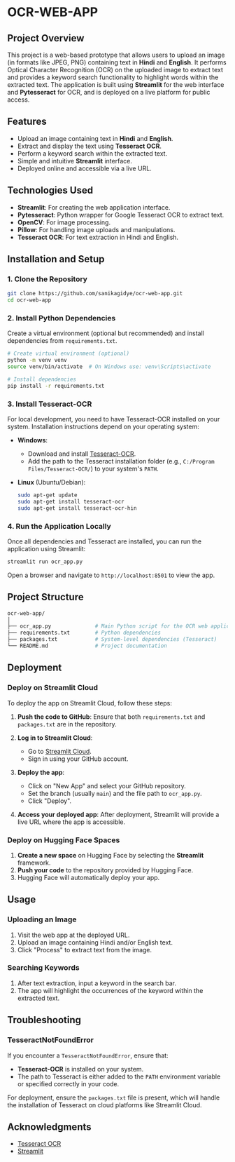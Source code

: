 # OCR-WEB-APP


## Project Overview

This project is a web-based prototype that allows users to upload an image (in formats like JPEG, PNG) containing text in **Hindi** and **English**. It performs Optical Character Recognition (OCR) on the uploaded image to extract text and provides a keyword search functionality to highlight words within the extracted text. The application is built using **Streamlit** for the web interface and **Pytesseract** for OCR, and is deployed on a live platform for public access.

## Features

- Upload an image containing text in **Hindi** and **English**.
- Extract and display the text using **Tesseract OCR**.
- Perform a keyword search within the extracted text.
- Simple and intuitive **Streamlit** interface.
- Deployed online and accessible via a live URL.

## Technologies Used

- **Streamlit**: For creating the web application interface.
- **Pytesseract**: Python wrapper for Google Tesseract OCR to extract text.
- **OpenCV**: For image processing.
- **Pillow**: For handling image uploads and manipulations.
- **Tesseract OCR**: For text extraction in Hindi and English.

## Installation and Setup

### 1. Clone the Repository
```bash
git clone https://github.com/sanikagidye/ocr-web-app.git
cd ocr-web-app
```

### 2. Install Python Dependencies
Create a virtual environment (optional but recommended) and install dependencies from `requirements.txt`.

```bash
# Create virtual environment (optional)
python -m venv venv
source venv/bin/activate  # On Windows use: venv\Scripts\activate

# Install dependencies
pip install -r requirements.txt
```

### 3. Install Tesseract-OCR
For local development, you need to have Tesseract-OCR installed on your system. Installation instructions depend on your operating system:

- **Windows**:
  - Download and install [Tesseract-OCR](https://github.com/tesseract-ocr/tesseract).
  - Add the path to the Tesseract installation folder (e.g., `C:/Program Files/Tesseract-OCR/`) to your system's `PATH`.

- **Linux** (Ubuntu/Debian):
  ```bash
  sudo apt-get update
  sudo apt-get install tesseract-ocr
  sudo apt-get install tesseract-ocr-hin
  ```


### 4. Run the Application Locally
Once all dependencies and Tesseract are installed, you can run the application using Streamlit:

```bash
streamlit run ocr_app.py
```

Open a browser and navigate to `http://localhost:8501` to view the app.

## Project Structure

```bash
ocr-web-app/
│
├── ocr_app.py              # Main Python script for the OCR web application
├── requirements.txt        # Python dependencies
├── packages.txt            # System-level dependencies (Tesseract)
└── README.md               # Project documentation
```

## Deployment

### Deploy on **Streamlit Cloud**
To deploy the app on Streamlit Cloud, follow these steps:

1. **Push the code to GitHub**:
   Ensure that both `requirements.txt` and `packages.txt` are in the repository.

2. **Log in to Streamlit Cloud**:
   - Go to [Streamlit Cloud](https://streamlit.io/cloud).
   - Sign in using your GitHub account.

3. **Deploy the app**:
   - Click on "New App" and select your GitHub repository.
   - Set the branch (usually `main`) and the file path to `ocr_app.py`.
   - Click "Deploy".

4. **Access your deployed app**:
   After deployment, Streamlit will provide a live URL where the app is accessible.

### Deploy on **Hugging Face Spaces**
1. **Create a new space** on Hugging Face by selecting the **Streamlit** framework.
2. **Push your code** to the repository provided by Hugging Face.
3. Hugging Face will automatically deploy your app.

## Usage

### Uploading an Image
1. Visit the web app at the deployed URL.
2. Upload an image containing Hindi and/or English text.
3. Click "Process" to extract text from the image.

### Searching Keywords
1. After text extraction, input a keyword in the search bar.
2. The app will highlight the occurrences of the keyword within the extracted text.

## Troubleshooting

### TesseractNotFoundError
If you encounter a `TesseractNotFoundError`, ensure that:
- **Tesseract-OCR** is installed on your system.
- The path to Tesseract is either added to the `PATH` environment variable or specified correctly in your code.

For deployment, ensure the `packages.txt` file is present, which will handle the installation of Tesseract on cloud platforms like Streamlit Cloud.


## Acknowledgments

- [Tesseract OCR](https://github.com/tesseract-ocr/tesseract)
- [Streamlit](https://streamlit.io/)

